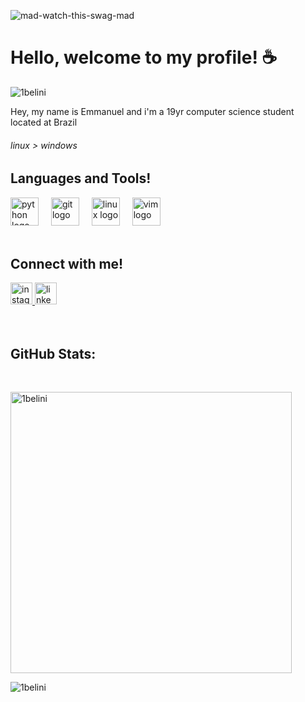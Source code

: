 ![mad-watch-this-swag-mad](https://user-images.githubusercontent.com/100674901/191280814-e90338c1-a691-4a9c-accc-b40f559b754a.gif)

<h1>Hello, welcome to my profile! ☕</h1>
<p align="left"> <img src="https://komarev.com/ghpvc/?username=1belini&label=Profile%20views&color=cccccc&style=flat-square" alt="1belini" /> </p>
<p>Hey, my name is Emmanuel and i'm a 19yr computer science student located at Brazil</p>
<h6> linux > windows </small>

<br>
 <h2>Languages and Tools!</h2>

<div align="left">
  <img src="https://skillicons.dev/icons?i=py" height="45" alt="python logo"  />
  <img width="12"/>
  <img src="https://skillicons.dev/icons?i=git" height="45" alt="git logo"  />
  <img width="12" />
  <img src="https://skillicons.dev/icons?i=linux" height="45" alt="linux logo"  />
  <img width="12" />
  <img src="https://skillicons.dev/icons?i=vim" height="45" alt="vim logo"  />
</div>

<br>

<h2>Connect with me!</h2>
<div align="left">
  <a href="https://www.instagram.com/1belini/" target="_blank">
    <img src="https://img.shields.io/static/v1?message=Instagram&logo=instagram&label=&color=E4405F&logoColor=white&labelColor=&style=for-the-badge" height="35" alt="instagram logo"  />
  </a>
  <img src="https://img.shields.io/static/v1?message=LinkedIn&logo=linkedin&label=&color=0077B5&logoColor=white&labelColor=&style=for-the-badge" height="35" alt="linkedin logo"  />
</div>
<br><br>


<h2>GitHub Stats:</h2>
<br>
<p><img width="450" src="https://github-readme-stats.vercel.app/api?username=1belini&show_icons=true&theme=light&cache_seconds=10&locale=en" alt="1belini" /></p><p><img  src="https://github-readme-streak-stats.herokuapp.com/?user=1belini&theme=light&cache_seconds=10&" alt="1belini" /></p></p>
